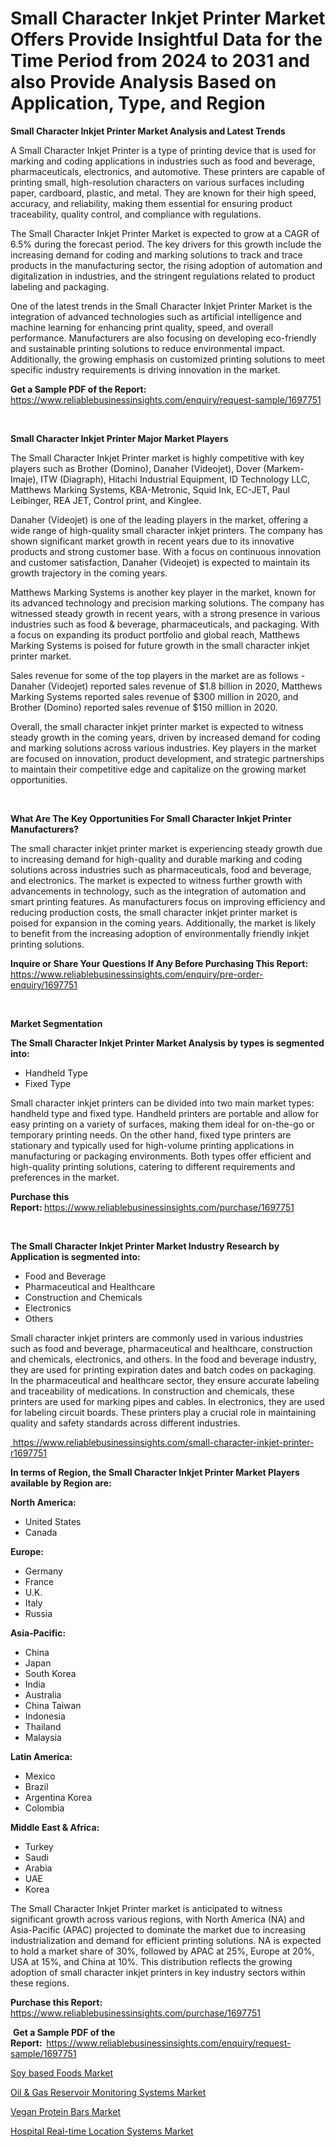 <p><h1>Small Character Inkjet Printer Market Offers Provide Insightful Data for the Time Period from 2024 to 2031 and also Provide Analysis Based on Application, Type, and Region</h1></p><p><strong>Small Character Inkjet Printer Market Analysis and Latest Trends</strong></p>
<p><p>A Small Character Inkjet Printer is a type of printing device that is used for marking and coding applications in industries such as food and beverage, pharmaceuticals, electronics, and automotive. These printers are capable of printing small, high-resolution characters on various surfaces including paper, cardboard, plastic, and metal. They are known for their high speed, accuracy, and reliability, making them essential for ensuring product traceability, quality control, and compliance with regulations.</p><p>The Small Character Inkjet Printer Market is expected to grow at a CAGR of 6.5% during the forecast period. The key drivers for this growth include the increasing demand for coding and marking solutions to track and trace products in the manufacturing sector, the rising adoption of automation and digitalization in industries, and the stringent regulations related to product labeling and packaging.</p><p>One of the latest trends in the Small Character Inkjet Printer Market is the integration of advanced technologies such as artificial intelligence and machine learning for enhancing print quality, speed, and overall performance. Manufacturers are also focusing on developing eco-friendly and sustainable printing solutions to reduce environmental impact. Additionally, the growing emphasis on customized printing solutions to meet specific industry requirements is driving innovation in the market.</p></p>
<p><strong>Get a Sample PDF of the Report:&nbsp;</strong> <a href="https://www.reliablebusinessinsights.com/enquiry/request-sample/1697751">https://www.reliablebusinessinsights.com/enquiry/request-sample/1697751</a></p>
<p>&nbsp;</p>
<p><strong>Small Character Inkjet Printer Major Market Players</strong></p>
<p><p>The Small Character Inkjet Printer market is highly competitive with key players such as Brother (Domino), Danaher (Videojet), Dover (Markem-Imaje), ITW (Diagraph), Hitachi Industrial Equipment, ID Technology LLC, Matthews Marking Systems, KBA-Metronic, Squid Ink, EC-JET, Paul Leibinger, REA JET, Control print, and Kinglee.</p><p>Danaher (Videojet) is one of the leading players in the market, offering a wide range of high-quality small character inkjet printers. The company has shown significant market growth in recent years due to its innovative products and strong customer base. With a focus on continuous innovation and customer satisfaction, Danaher (Videojet) is expected to maintain its growth trajectory in the coming years.</p><p>Matthews Marking Systems is another key player in the market, known for its advanced technology and precision marking solutions. The company has witnessed steady growth in recent years, with a strong presence in various industries such as food & beverage, pharmaceuticals, and packaging. With a focus on expanding its product portfolio and global reach, Matthews Marking Systems is poised for future growth in the small character inkjet printer market.</p><p>Sales revenue for some of the top players in the market are as follows - Danaher (Videojet) reported sales revenue of $1.8 billion in 2020, Matthews Marking Systems reported sales revenue of $300 million in 2020, and Brother (Domino) reported sales revenue of $150 million in 2020.</p><p>Overall, the small character inkjet printer market is expected to witness steady growth in the coming years, driven by increased demand for coding and marking solutions across various industries. Key players in the market are focused on innovation, product development, and strategic partnerships to maintain their competitive edge and capitalize on the growing market opportunities.</p></p>
<p>&nbsp;</p>
<p><strong>What Are The Key Opportunities For Small Character Inkjet Printer Manufacturers?</strong></p>
<p><p>The small character inkjet printer market is experiencing steady growth due to increasing demand for high-quality and durable marking and coding solutions across industries such as pharmaceuticals, food and beverage, and electronics. The market is expected to witness further growth with advancements in technology, such as the integration of automation and smart printing features. As manufacturers focus on improving efficiency and reducing production costs, the small character inkjet printer market is poised for expansion in the coming years. Additionally, the market is likely to benefit from the increasing adoption of environmentally friendly inkjet printing solutions.</p></p>
<p><strong>Inquire or Share Your Questions If Any Before Purchasing This Report:</strong> <a href="https://www.reliablebusinessinsights.com/enquiry/pre-order-enquiry/1697751">https://www.reliablebusinessinsights.com/enquiry/pre-order-enquiry/1697751</a></p>
<p>&nbsp;</p>
<p><strong>Market Segmentation</strong></p>
<p><strong>The Small Character Inkjet Printer Market Analysis by types is segmented into:</strong></p>
<p><ul><li>Handheld Type</li><li>Fixed Type</li></ul></p>
<p><p>Small character inkjet printers can be divided into two main market types: handheld type and fixed type. Handheld printers are portable and allow for easy printing on a variety of surfaces, making them ideal for on-the-go or temporary printing needs. On the other hand, fixed type printers are stationary and typically used for high-volume printing applications in manufacturing or packaging environments. Both types offer efficient and high-quality printing solutions, catering to different requirements and preferences in the market.</p></p>
<p><strong>Purchase this Report:&nbsp;</strong><a href="https://www.reliablebusinessinsights.com/purchase/1697751">https://www.reliablebusinessinsights.com/purchase/1697751</a></p>
<p>&nbsp;</p>
<p><strong>The Small Character Inkjet Printer Market Industry Research by Application is segmented into:</strong></p>
<p><ul><li>Food and Beverage</li><li>Pharmaceutical and Healthcare</li><li>Construction and Chemicals</li><li>Electronics</li><li>Others</li></ul></p>
<p><p>Small character inkjet printers are commonly used in various industries such as food and beverage, pharmaceutical and healthcare, construction and chemicals, electronics, and others. In the food and beverage industry, they are used for printing expiration dates and batch codes on packaging. In the pharmaceutical and healthcare sector, they ensure accurate labeling and traceability of medications. In construction and chemicals, these printers are used for marking pipes and cables. In electronics, they are used for labeling circuit boards. These printers play a crucial role in maintaining quality and safety standards across different industries.</p></p>
<p><a href="https://www.reliablebusinessinsights.com/small-character-inkjet-printer-r1697751">&nbsp;https://www.reliablebusinessinsights.com/small-character-inkjet-printer-r1697751</a></p>
<p><strong>In terms of Region, the Small Character Inkjet Printer Market Players available by Region are:</strong></p>
<p>
    <p> <strong> North America: </strong>
        <ul>
            <li>United States</li>
            <li>Canada</li>
        </ul>
        </p> 
    <p> <strong> Europe: </strong>
        <ul>
            <li>Germany</li>
            <li>France</li>
            <li>U.K.</li>
            <li>Italy</li>
            <li>Russia</li>
        </ul>
        </p> 
    <p> <strong> Asia-Pacific: </strong>
        <ul>
            <li>China</li>
            <li>Japan</li>
            <li>South Korea</li>
            <li>India</li>
            <li>Australia</li>
            <li>China Taiwan</li>
            <li>Indonesia</li>
            <li>Thailand</li>
            <li>Malaysia</li>
        </ul>
        </p> 
    <p> <strong> Latin America: </strong>
        <ul>
            <li>Mexico</li>
            <li>Brazil</li>
            <li>Argentina Korea</li>
            <li>Colombia</li>
        </ul>
        </p> 
    <p> <strong> Middle East & Africa: </strong>
        <ul>
            <li>Turkey</li>
            <li>Saudi</li>
            <li>Arabia</li>
            <li>UAE</li>
            <li>Korea</li>
        </ul>
    </p>
    </p>
<p><p>The Small Character Inkjet Printer market is anticipated to witness significant growth across various regions, with North America (NA) and Asia-Pacific (APAC) projected to dominate the market due to increasing industrialization and demand for efficient printing solutions. NA is expected to hold a market share of 30%, followed by APAC at 25%, Europe at 20%, USA at 15%, and China at 10%. This distribution reflects the growing adoption of small character inkjet printers in key industry sectors within these regions.</p></p>
<p><strong>Purchase this Report: </strong><a href="https://www.reliablebusinessinsights.com/purchase/1697751">https://www.reliablebusinessinsights.com/purchase/1697751</a></p>
<p>&nbsp;<strong>Get a Sample PDF of the Report:&nbsp;&nbsp;</strong><a href="https://www.reliablebusinessinsights.com/enquiry/request-sample/1697751">https://www.reliablebusinessinsights.com/enquiry/request-sample/1697751</a></p>
<p><strong></strong></p>
<p><p><a href="https://github.com/khayangel/Market-Research-Report-List-4/blob/main/soy-based-foods-market.md">Soy based Foods Market</a></p><p><a href="https://medium.com/@dannellbugess3/global-oil-gas-reservoir-monitoring-systems-market-trends-insights-into-growth-opportunities-and-f1644025bfa4">Oil & Gas Reservoir Monitoring Systems Market</a></p><p><a href="https://github.com/YashRP12/Market-Research-Report-List-5/blob/main/vegan-protein-bars-market.md">Vegan Protein Bars Market</a></p><p><a href="https://medium.com/@stephaniewynterk14/global-hospital-real-time-location-systems-market-size-share-analysis-by-product-type-by-6f023743f38e">Hospital Real-time Location Systems Market</a></p></p>